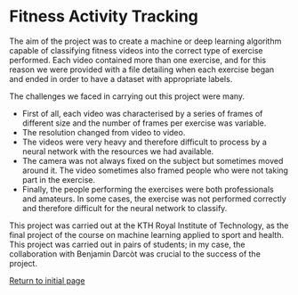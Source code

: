 # Fitness Activity Tracking

The aim of the project was to create a machine or deep learning algorithm capable of classifying fitness videos into the correct type of exercise performed. Each video contained more than one exercise, and for this reason we were provided with a file detailing when each exercise began and ended in order to have a dataset with appropriate labels. 

The challenges we faced in carrying out this project were many. 
   * First of all, each video was characterised by a series of frames of different size and the number of frames per exercise was variable.
   * The resolution changed from video to video.
   * The videos were very heavy and therefore difficult to process by a neural network with the resources we had available.
   * The camera was not always fixed on the subject but sometimes moved around it. The video sometimes also framed people who were not taking part in the exercise.
   * Finally, the people performing the exercises were both professionals and amateurs. In some cases, the exercise was not performed correctly and therefore difficult for the neural network to classify. 




This project was carried out at the KTH Royal Institute of Technology, as the final project of the course on machine learning applied to sport and health. This project was carried out in pairs of students; in my case, the collaboration with Benjamin Darcòt was crucial to the success of the project. 


[Return to initial page](https://github.com/RebeccaBonato/Master-Projects-/blob/main/README.md)
